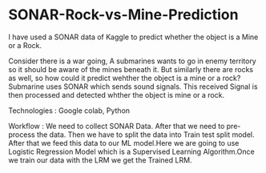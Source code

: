 # SONAR-Rock-vs-Mine-Prediction
I have used a SONAR data of Kaggle to predict whether the object is a Mine or a Rock.

Consider there is a war going, A submarines wants to go in enemy territory so it should be aware of the mines beneath it. But similarly there are rocks as well, so how could it predict wehther the object is a mine or a rock?
Submarine uses SONAR which sends sound signals. This received Signal is then processed and detected whther the object is mine or a rock.   

Technologies : Google colab, Python 

Workflow : We need to collect SONAR Data. After that we need to pre-process the data. Then we have to split the data into Train test split model. After that we feed this data to our ML model.Here we are going to use Logistic Regression Model which is a Supervised Learning Algorithm.Once we train our data with the LRM we get the Trained LRM.
